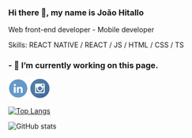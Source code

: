 ### Hi there 👋, my name is João Hitallo
Web front-end developer - Mobile developer

Skills: REACT NATIVE / REACT / JS / HTML / CSS / TS

### - 🔭 I’m currently working on this page. 
 

[<img src='./iconlinkedin.png' alt='linkedin' height='40'>](https://www.linkedin.com/in/joão-hitallo-castro-8b2222176//)  [<img src='./iconinsta.png' alt='instagram' height='40'>](https://www.instagram.com/jhitallo/)  

[![Top Langs](https://github-readme-stats.vercel.app/api/top-langs/?username=joaohitallo)](https://github.com/anuraghazra/github-readme-stats)

![GitHub stats](https://github-readme-stats.vercel.app/api?username=joaohitallo&show_icons=true)  


